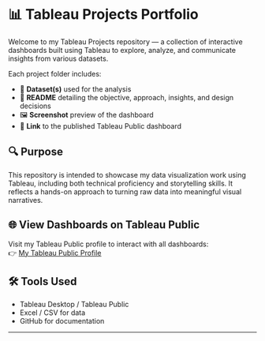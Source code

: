 # 📊 Tableau Projects Portfolio

Welcome to my Tableau Projects repository — a collection of interactive dashboards built using Tableau to explore, analyze, and communicate insights from various datasets.

Each project folder includes:
- 📁 **Dataset(s)** used for the analysis
- 📄 **README** detailing the objective, approach, insights, and design decisions
- 🖼️ **Screenshot** preview of the dashboard
- 🔗 **Link** to the published Tableau Public dashboard

## 🔍 Purpose
This repository is intended to showcase my data visualization work using Tableau, including both technical proficiency and storytelling skills. It reflects a hands-on approach to turning raw data into meaningful visual narratives.

## 🌐 View Dashboards on Tableau Public
Visit my Tableau Public profile to interact with all dashboards:  
👉 [My Tableau Public Profile](https://public.tableau.com/app/profile/ananya.dikshit/vizzes)

## 🛠️ Tools Used
- Tableau Desktop / Tableau Public
- Excel / CSV for data
- GitHub for documentation
  
---


